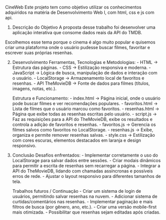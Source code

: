 CineWeb
Este projeto tem como objetivo utilizar os conhecimentos adquiridos na matéria de Desenvolvimento Web I, com html, css e js com api.

1. Descrição do Objetivo
A proposta desse trabalho foi desenvolver uma aplicação interativa que consome dados reais da API do TMDB.

Escolhemos esse tema porque o cinema é algo muito popular e quisemos criar uma plataforma onde o usuário pudesse buscar filmes, favoritar e escrever suas próprias resenhas.

2. Desenvolvimento
    Ferramentas, Tecnologias e Metodologias:
        - HTML → Estrutura das páginas.
        - CSS → Estilização responsiva e moderna.
        - JavaScript → Lógica de busca, manipulação de dados e interação com o usuário.
        - LocalStorage → Armazenamento local de favoritos e resenhas.
        - API TheMovieDB → Fonte de dados para filmes (títulos, imagens, notas, etc.).

    Estrutura e Funcionamento:
        - index.html → Página inicial, onde o usuário pode buscar filmes e ver recomendações populares.
        - favoritos.html → Lista de filmes que o usuário marcou como favoritos.
        - resenhas.html → Página que exibe todas as resenhas escritas pelo usuário.
        - script.js → Faz as requisições para a API do TheMovieDB, exibe os resultados e controla a adição de favoritos e resenhas.
        - favoritos.js → Gerencia os filmes salvos como favoritos no LocalStorage.
        - resenhas.js → Exibe, organiza e permite remover resenhas salvas.
        - style.css → Estilização com cores escuras, elementos destacados em laranja e design responsivo.

3. Conclusão
    Desafios enfrentados:
        - Implementar corretamente o uso do LocalStorage para salvar dados entre sessões.
        - Criar modais dinâmicos para permitir a escrita de resenhas sem recarregar a página.
        - Integrar a API do TheMovieDB, lidando com chamadas assíncronas e possíveis erros de rede.
        - Ajustar o layout responsivo para diferentes tamanhos de tela.

    Trabalhos futuros / Continuação
        - Criar um sistema de login de usuários, permitindo salvar resenhas na nuvem.
        - Adicionar sistema de curtidas/comentários nas resenhas.
        - Implementar paginação e mais filtros de busca (por gênero, ano, etc.).
        - Criar uma versão mobile-first mais otimizada.
        - Possibilitar que resenhas sejam editadas após criadas.